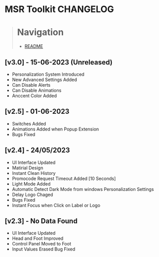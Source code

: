 # MSR Toolkit CHANGELOG
> # Navigation
> + [README](README.md)
## [v3.0] - 15-06-2023 (Unreleased)
+ Personalization System Introduced
+ New Advanced Settings Added
+ Can Disable Alerts
+ Can Disable Animations
+ Anccent Color Added
## [v2.5] - 01-06-2023
+ Switches Added
+ Animations Added when Popup Extension
+ Bugs Fixed
## [v2.4] - 24/05/2023
+ UI Interface Updated 
+ Matirial Design
+ Instant Clean History
+ Promocode Request Timeout Added [10 Seconds]
+ Light Mode Added
+ Automatic Detect Dark Mode from windows Personalization Settings
+ Delay Logo Chaged
+ Bugs Fixed
+ Instant Focus when Click on Label or Logo

## [v2.3] - No Data Found
+ UI Interface Updated
+ Head and Foot Improved
+ Control Panel Moved to Foot
+ Input Values Erased Bug Fixed